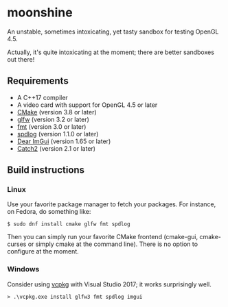 # moonshine
An unstable, sometimes intoxicating, yet tasty sandbox for testing OpenGL 4.5.

Actually, it's quite intoxicating at the moment; there are better sandboxes out there!

## Requirements
* A C++17 compiler
* A video card with support for OpenGL 4.5 or later
* [CMake](http://www.cmake.org/) (version 3.8 or later)
* [glfw](http://www.glfw.org/) (version 3.2 or later)
* [fmt](http://fmtlib.net/) (version 3.0 or later)
* [spdlog](https://github.com/gabime/spdlog) (version 1.1.0 or later)
* [Dear ImGui](https://github.com/ocornut/imgui) (version 1.65 or later)
* [Catch2](https://github.com/catchorg/Catch2) (version 2.1 or later)

## Build instructions
### Linux
Use your favorite package manager to fetch your packages. For instance, on Fedora, do something like:
``` 
$ sudo dnf install cmake glfw fmt spdlog
```
Then you can simply run your favorite CMake frontend (cmake-gui, cmake-curses or simply cmake at the command line). There is no option to configure at the moment.

### Windows
Consider using [vcpkg](https://github.com/Microsoft/vcpkg) with Visual Studio 2017; it works surprisingly well.
```
> .\vcpkg.exe install glfw3 fmt spdlog imgui
```
